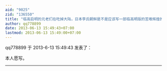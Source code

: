 ```yaml
---
aid: "9025"
zid: "136550"
title: "临高启明的元老们在吃掉大陆，日本李氏朝鲜是不是应该写一部临高明版的苦难辉煌的大书"
author: qq778899
date: 2013-06-13 15:49:43+07:00
lastmod: 2013-06-13 15:49:00+07:00
---
```


qq778899 于 2013-6-13 15:49:43 发表了：

本人愿写。

---
